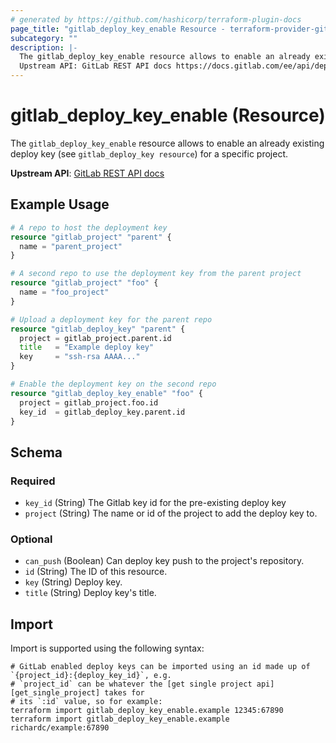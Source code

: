 ```yaml
---
# generated by https://github.com/hashicorp/terraform-plugin-docs
page_title: "gitlab_deploy_key_enable Resource - terraform-provider-gitlab"
subcategory: ""
description: |-
  The gitlab_deploy_key_enable resource allows to enable an already existing deploy key (see gitlab_deploy_key resource) for a specific project.
  Upstream API: GitLab REST API docs https://docs.gitlab.com/ee/api/deploy_keys.html#enable-a-deploy-key
---
```


# gitlab_deploy_key_enable (Resource)

The `gitlab_deploy_key_enable` resource allows to enable an already existing deploy key (see `gitlab_deploy_key resource`) for a specific project.

**Upstream API**: [GitLab REST API docs](https://docs.gitlab.com/ee/api/deploy_keys.html#enable-a-deploy-key)

## Example Usage

```terraform
# A repo to host the deployment key
resource "gitlab_project" "parent" {
  name = "parent_project"
}

# A second repo to use the deployment key from the parent project
resource "gitlab_project" "foo" {
  name = "foo_project"
}

# Upload a deployment key for the parent repo
resource "gitlab_deploy_key" "parent" {
  project = gitlab_project.parent.id
  title   = "Example deploy key"
  key     = "ssh-rsa AAAA..."
}

# Enable the deployment key on the second repo
resource "gitlab_deploy_key_enable" "foo" {
  project = gitlab_project.foo.id
  key_id  = gitlab_deploy_key.parent.id
}
```

<!-- schema generated by tfplugindocs -->
## Schema

### Required

- `key_id` (String) The Gitlab key id for the pre-existing deploy key
- `project` (String) The name or id of the project to add the deploy key to.

### Optional

- `can_push` (Boolean) Can deploy key push to the project's repository.
- `id` (String) The ID of this resource.
- `key` (String) Deploy key.
- `title` (String) Deploy key's title.

## Import

Import is supported using the following syntax:

```shell
# GitLab enabled deploy keys can be imported using an id made up of `{project_id}:{deploy_key_id}`, e.g.
# `project_id` can be whatever the [get single project api][get_single_project] takes for
# its `:id` value, so for example:
terraform import gitlab_deploy_key_enable.example 12345:67890
terraform import gitlab_deploy_key_enable.example richardc/example:67890
```
